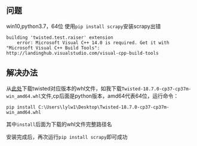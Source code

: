 ## 问题
win10,python3.7，64位
使用`pip install scrapy`安装scrapy出错
```
building 'twisted.test.raiser' extension
    error: Microsoft Visual C++ 14.0 is required. Get it with "Microsoft Visual C++ Build Tools": http://landinghub.visualstudio.com/visual-cpp-build-tools
```

## 解决办法
从[此处](https://www.lfd.uci.edu/~gohlke/pythonlibs/#twisted)下载twisted对应版本的whl文件，如我下载`Twisted-18.7.0-cp37-cp37m-win_amd64.whl`文件,cp后面是python版本，amd64代表64位，运行命令：

    pip install C:\Users\lylw1\Desktop\Twisted-18.7.0-cp37-cp37m-win_amd64.whl

其中`install`后面为下载的whl文件完整路径名

安装完成后，再次运行`pip install scrapy`即可成功